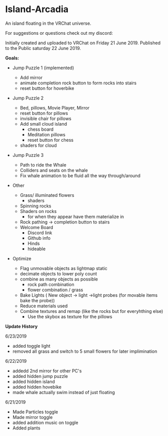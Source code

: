 # Island-Arcadia
An island floating in the VRChat universe. 

For suggestions or questions check out my discord: 

Initially created and uploaded to VRChat on Friday 21 June 2019. 
Published to the Public saturday 22 June 2019.

<b>Goals:</b> 

  - Jump Puzzle 1 (implemented)
    - Add mirror
    - animate completion rock button to form rocks into stairs
    - reset button for hoverbike
    
  - Jump Puzzle 2
    - Bed, pillows, Movie Player, Mirror
    - reset button for pillows
    - invisible chair for pillows
    - Add small cloud island
        - chess board
        - Meditation pillows 
        - reset button for chess 
    - shaders for cloud 
    
  - Jump Puzzle 3
    - Path to ride the Whale
    - Colliders and seats on the whale
    - Fix whale animation to be fluid all the way through/around
    
  - Other
    - Grass/ illuminated flowers
        - shaders 
    - Spinning rocks
    - Shaders on rocks
       - for when they appear have them materialize in
    - Rock pathing -> completion button to stairs
    - Welcome Board
      - Discord link
      - Github info
      - Hinds
      - hideable
      
  - Optimize
    - Flag unmovable objects as lightmap static
    - decimate objects to lower poly count
    - combine as many objects as possible 
      - rock path combination
      - flower combination / grass
    - Bake Lights ( New object -> light ->light probes (for movable items bake the probe))
    - Reduce materials used
    - Combine textures and remap (like the rocks but for everyhthing else)
       - Use the skybox as texture for the pillows

<b> Update History </b>

6/23/2019
  - added toggle light
  - removed all grass and switch to 5 small flowers for later implimination

6/22/2019
  - addedd 2nd mirror for other PC's
  - added hidden jump puzzle
  - added hidden island
  - added hidden hovebike
  - made whale actually swim instead of just floating
  
6/21/2019
  - Made Particles toggle
  - Made mirror toggle
  - added addition music on toggle
  - Added plants

